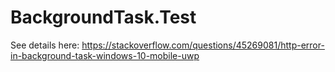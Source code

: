 # BackgroundTask.Test
See details here: https://stackoverflow.com/questions/45269081/http-error-in-background-task-windows-10-mobile-uwp
